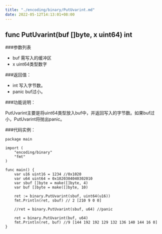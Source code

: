 ```yaml
---
title: "./encoding/binary/PutUvarint.md"
date: 2022-05-12T14:13:01+08:00
---
```

## func PutUvarint(buf []byte, x uint64) int

###参数列表

- buf 需写入的缓冲区 
- x uint64类型数字

###返回值：

- int 写入字节数。
- panic buf过小。

###功能说明：

PutUvarint主要是将uint64类型放入buf中，并返回写入的字节数。如果buf过小，PutUvarint将抛出panic。

###代码实例：
    
    package main
    
    import (
        "encoding/binary"
    	"fmt"
    )
    
    func main() {
    	var u16 uint16 = 1234 //0x1020
    	var u64 uint64 = 0x1020304040302010
    	var sbuf []byte = make([]byte, 4)
    	var buf []byte = make([]byte, 10)
    
    	ret := binary.PutUvarint(sbuf, uint64(u16))
    	fmt.Println(ret, sbuf) // 2 [210 9 0 0]
    
    	//ret = binary.PutUvarint(sbuf, u64) //panic
    
    	ret = binary.PutUvarint(buf, u64)
    	fmt.Println(ret, buf) //9 [144 192 192 129 132 136 140 144 16 0]
    }
